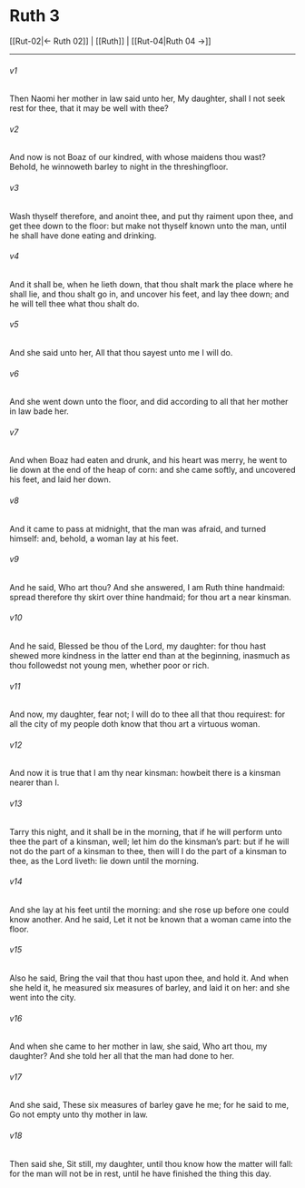 # Ruth 3

[[Rut-02|← Ruth 02]] | [[Ruth]] | [[Rut-04|Ruth 04 →]]
***

###### v1
Then Naomi her mother in law said unto her, My daughter, shall I not seek rest for thee, that it may be well with thee?
###### v2
And now is not Boaz of our kindred, with whose maidens thou wast? Behold, he winnoweth barley to night in the threshingfloor.
###### v3
Wash thyself therefore, and anoint thee, and put thy raiment upon thee, and get thee down to the floor: but make not thyself known unto the man, until he shall have done eating and drinking.
###### v4
And it shall be, when he lieth down, that thou shalt mark the place where he shall lie, and thou shalt go in, and uncover his feet, and lay thee down; and he will tell thee what thou shalt do.
###### v5
And she said unto her, All that thou sayest unto me I will do.
###### v6
And she went down unto the floor, and did according to all that her mother in law bade her.
###### v7
And when Boaz had eaten and drunk, and his heart was merry, he went to lie down at the end of the heap of corn: and she came softly, and uncovered his feet, and laid her down.
###### v8
And it came to pass at midnight, that the man was afraid, and turned himself: and, behold, a woman lay at his feet.
###### v9
And he said, Who art thou? And she answered, I am Ruth thine handmaid: spread therefore thy skirt over thine handmaid; for thou art a near kinsman.
###### v10
And he said, Blessed be thou of the Lord, my daughter: for thou hast shewed more kindness in the latter end than at the beginning, inasmuch as thou followedst not young men, whether poor or rich.
###### v11
And now, my daughter, fear not; I will do to thee all that thou requirest: for all the city of my people doth know that thou art a virtuous woman.
###### v12
And now it is true that I am thy near kinsman: howbeit there is a kinsman nearer than I.
###### v13
Tarry this night, and it shall be in the morning, that if he will perform unto thee the part of a kinsman, well; let him do the kinsman’s part: but if he will not do the part of a kinsman to thee, then will I do the part of a kinsman to thee, as the Lord liveth: lie down until the morning.
###### v14
And she lay at his feet until the morning: and she rose up before one could know another. And he said, Let it not be known that a woman came into the floor.
###### v15
Also he said, Bring the vail that thou hast upon thee, and hold it. And when she held it, he measured six measures of barley, and laid it on her: and she went into the city.
###### v16
And when she came to her mother in law, she said, Who art thou, my daughter? And she told her all that the man had done to her.
###### v17
And she said, These six measures of barley gave he me; for he said to me, Go not empty unto thy mother in law.
###### v18
Then said she, Sit still, my daughter, until thou know how the matter will fall: for the man will not be in rest, until he have finished the thing this day. 
